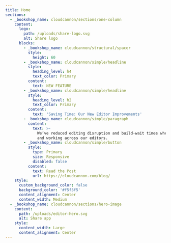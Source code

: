 ```yaml
---
title: Home
sections:
  - _bookshop_name: cloudcannon/sections/one-column
    content:
      logo:
        path: /uploads/share-logo.svg
        alt: Share logo
      blocks:
        - _bookshop_name: cloudcannon/structural/spacer
          style:
            height: 60
        - _bookshop_name: cloudcannon/simple/headline
          style:
            heading_level: h4
            text_color: Primary
          content:
            text: NEW FEATURE
        - _bookshop_name: cloudcannon/simple/headline
          style:
            heading_level: h2
            text_color: Primary
          content:
            text: 'Saving Time: Our New Editor Improvements'
        - _bookshop_name: cloudcannon/simple/paragraph
          content:
            text: >-
              We’ve reduced editing disruption and build-wait times when saving
              and working across our editors.
        - _bookshop_name: cloudcannon/simple/button
          style:
            type: Primary
            size: Responsive
            disabled: false
          content:
            text: Read the Post
            url: https://cloudcannon.com/blog/
    style:
      custom_background_color: false
      background_color: '#f5f5f5'
      content_alignment: Center
      content_width: Medium
  - _bookshop_name: cloudcannon/sections/hero-image
    content:
      path: /uploads/editor-hero.svg
      alt: Share app
    style:
      content_width: Large
      content_alignment: Center
---
```


